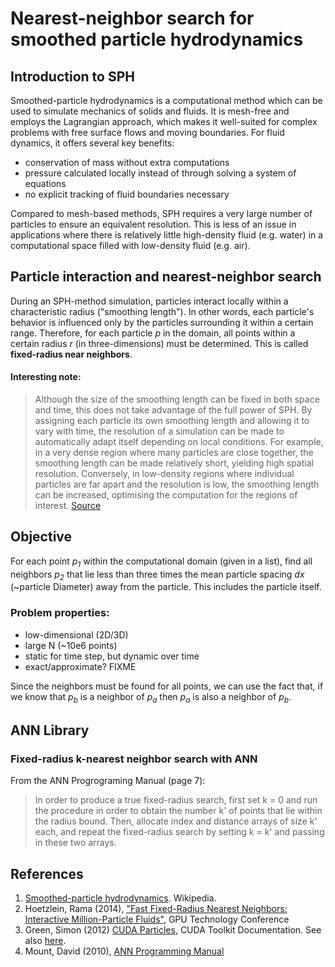 Nearest-neighbor search for smoothed particle hydrodynamics
===========================================================

Introduction to SPH
-------------------
Smoothed-particle hydrodynamics is a computational method which can be used to simulate mechanics of solids and fluids. It is mesh-free and employs the Lagrangian approach, which makes it well-suited for complex problems with free surface flows and moving boundaries. For fluid dynamics, it offers several key benefits:
- conservation of mass without extra computations
- pressure calculated locally instead of through solving a system of equations
- no explicit tracking of fluid boundaries necessary

Compared to mesh-based methods, SPH requires a very large number of particles to ensure an equivalent resolution. This is less of an issue in applications where there is relatively little high-density fluid (e.g. water) in a computational space filled with low-density fluid (e.g. air).

Particle interaction and nearest-neighbor search
------------------------------------------------
During an SPH-method simulation, particles interact locally within a characteristic radius ("smoothing length"). In other words, each particle's behavior is influenced only by the particles surrounding it within a certain range. Therefore, for each particle _p_ in the domain, all points within a certain radius _r_ (in three-dimensions) must be determined. This is called **fixed-radius near neighbors**.

#### Interesting note:
> Although the size of the smoothing length can be fixed in both space and time, this does not take advantage of the full power of SPH. By assigning each particle its own smoothing length and allowing it to vary with time, the resolution of a simulation can be made to automatically adapt itself depending on local conditions. For example, in a very dense region where many particles are close together, the smoothing length can be made relatively short, yielding high spatial resolution. Conversely, in low-density regions where individual particles are far apart and the resolution is low, the smoothing length can be increased, optimising the computation for the regions of interest. 
[Source](https://en.wikipedia.org/wiki/Smoothed-particle_hydrodynamics#Interpolations)

Objective
----------

For each point _p<sub>1</sub>_ within the computational domain (given in a list), find all neighbors _p<sub>2</sub>_ that lie less than three times the mean particle spacing _dx_ (~particle Diameter) away from the particle. This includes the particle itself. 

### Problem properties:
- low-dimensional (2D/3D)
- large N (~10e6 points)
- static for time step, but dynamic over time
- exact/approximate? FIXME

Since the neighbors must be found for all points, we can use the fact that, if we know that _p<sub>b</sub>_ is a neighbor of _p<sub>a</sub>_ then _p<sub>a</sub>_ is also a neighbor of _p<sub>b</sub>_.   

ANN Library
-----------

### Fixed-radius k-nearest neighbor search with ANN

From the ANN Progrograming Manual (page 7):
> In order to produce a true fixed-radius search,  first set k = 0 and run the procedure in order to obtain the number k' of points that lie within the radius bound. Then, allocate index and distance arrays of size k' each, and repeat the fixed-radius search by setting k = k' and passing in these two arrays.

References
----------

1. [Smoothed-particle hydrodynamics](https://en.wikipedia.org/wiki/Smoothed-particle_hydrodynamics). Wikipedia.
2. Hoetzlein, Rama (2014), ["Fast Fixed-Radius Nearest Neighbors: Interactive Million-Particle Fluids"](http://on-demand.gputechconf.com/gtc/2014/presentations/S4117-fast-fixed-radius-nearest-neighbor-gpu.pdf), GPU Technology Conference
3. Green, Simon (2012) [CUDA Particles](http://developer.download.nvidia.com/assets/cuda/files/particles.pdf), CUDA Toolkit Documentation. See also [here](https://docs.nvidia.com/cuda/cuda-samples/index.html#particles).
4. Mount, David (2010), [ANN Programming Manual](http://www.cs.umd.edu/~mount/ANN/Files/1.1.2/ANNmanual_1.1.pdf)